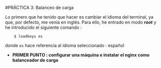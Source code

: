 #PRÁCTICA 3: Balanceo de carga

Lo primero que he tenido que hacer es cambiar el idioma del terminal, ya que, por defecto, me venía en inglés. 
Para ello, he entrado en modo **_root_** y he introducido el siguiente comando : 

		$ loadkeys es
		
donde `es` hace referencia al idioma seleccionado : español

* **PRIMER PUNTO : configurar una máquina e instalar el nginx como balanceador de carga**


